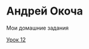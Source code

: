 # Андрей Окоча
Мои домашние задания

[Урок 12](https://kokogambo7.github.io/lessons_12/ "Моя первая домашка")
